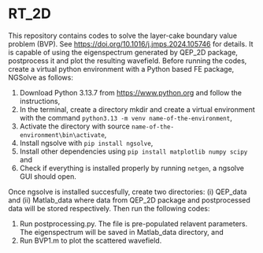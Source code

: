 # RT_2D
This repository contains codes to solve the layer-cake boundary value problem (BVP). See https://doi.org/10.1016/j.jmps.2024.105746 for details.
It is capable of using the eigenspectrum generated by QEP_2D package, postprocess it and plot the resulting wavefield. Before running the codes, create a virtual python environment with a Python based FE package, NGSolve as follows:  
1.  Download Python 3.13.7 from https://www.python.org and follow the instructions,
2.  In the terminal, create a directory mkdir and create a virtual environment with the command `python3.13 -m venv name-of-the-environment`,
3.  Activate the directory with source `name-of-the-environment\bin\activate`,
4.  Install ngsolve with `pip install ngsolve`,
5.  Install other dependencies using `pip install matplotlib numpy scipy` and
6.  Check if everything is installed properly by running `netgen`, a ngsolve GUI should open.
   
Once ngsolve is installed succesfully, create two directories: (i) QEP_data and (ii) Matlab_data where data from QEP_2D package and postprocessed data will be stored respectively. Then run the following codes:
1.  Run postprocessing.py. The file is pre-populated relavent parameters. The eigenspectrum will be saved in Matlab_data directory, and
2.  Run BVP1.m to plot the scattered wavefield.
